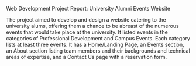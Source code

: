 Web Development Project Report: University Alumni Events Website

The project aimed to develop and design a website catering to the university alums, offering them a chance to be abreast of the numerous events that would take place at the university. It listed events in the categories of Professional Development and Campus Events. Each category lists at least three events. It has a Home/Landing Page, an Events section, an About section listing team members and their backgrounds and technical areas of expertise, and a Contact Us page with a reservation form.

